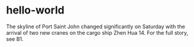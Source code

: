 # hello-world

The skyline of Port Saint John changed significantly on Saturday with the arrival of two new cranes on the cargo ship Zhen Hua 14. For the full story, see B1.
